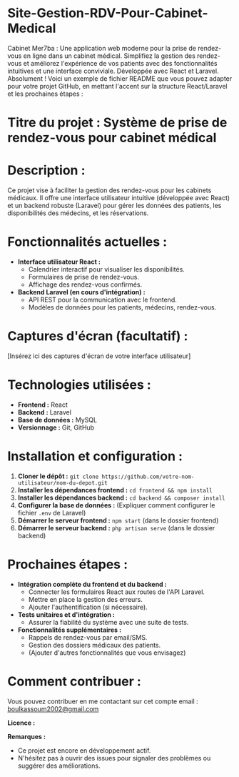 # Site-Gestion-RDV-Pour-Cabinet-Medical
Cabinet Mer7ba :  Une application web moderne pour la prise de rendez-vous en ligne dans un cabinet médical. Simplifiez la gestion des rendez-vous et améliorez l'expérience de vos patients avec des fonctionnalités intuitives et une interface conviviale. Développée avec React et Laravel.
Absolument ! Voici un exemple de fichier README que vous pouvez adapter pour votre projet GitHub, en mettant l'accent sur la structure React/Laravel et les prochaines étapes :

# **Titre du projet :** Système de prise de rendez-vous pour cabinet médical

# **Description :**

Ce projet vise à faciliter la gestion des rendez-vous pour les cabinets médicaux. Il offre une interface utilisateur intuitive (développée avec React) et un backend robuste (Laravel) pour gérer les données des patients, les disponibilités des médecins, et les réservations.

# **Fonctionnalités actuelles :**

* **Interface utilisateur React :**
    * Calendrier interactif pour visualiser les disponibilités.
    * Formulaires de prise de rendez-vous.
    * Affichage des rendez-vous confirmés.
* **Backend Laravel (en cours d'intégration) :**
    * API REST pour la communication avec le frontend.
    * Modèles de données pour les patients, médecins, rendez-vous.

# **Captures d'écran (facultatif) :**

[Insérez ici des captures d'écran de votre interface utilisateur]

# **Technologies utilisées :**

* **Frontend :** React
* **Backend :** Laravel
* **Base de données :** MySQL
* **Versionnage :** Git, GitHub

# **Installation et configuration :**

1. **Cloner le dépôt :** `git clone https://github.com/votre-nom-utilisateur/nom-du-depot.git`
2. **Installer les dépendances frontend :** `cd frontend && npm install`
3. **Installer les dépendances backend :** `cd backend && composer install`
4. **Configurer la base de données :** (Expliquer comment configurer le fichier `.env` de Laravel)
5. **Démarrer le serveur frontend :** `npm start` (dans le dossier frontend)
6. **Démarrer le serveur backend :** `php artisan serve` (dans le dossier backend)

# **Prochaines étapes :**

* **Intégration complète du frontend et du backend :**
    * Connecter les formulaires React aux routes de l'API Laravel.
    * Mettre en place la gestion des erreurs.
    * Ajouter l'authentification (si nécessaire).
* **Tests unitaires et d'intégration :**
    * Assurer la fiabilité du système avec une suite de tests.
* **Fonctionnalités supplémentaires :**
    * Rappels de rendez-vous par email/SMS.
    * Gestion des dossiers médicaux des patients.
    * (Ajouter d'autres fonctionnalités que vous envisagez)

# **Comment contribuer :**
Vous pouvez contribuer en me contactant sur cet compte email : boulkassoum2002@gmail.com

**Licence :**


**Remarques :**

* Ce projet est encore en développement actif.
* N'hésitez pas à ouvrir des issues pour signaler des problèmes ou suggérer des améliorations. 
